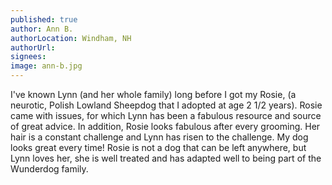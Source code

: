 ```yaml
---
published: true
author: Ann B.
authorLocation: Windham, NH﻿﻿
authorUrl:
signees:
image: ann-b.jpg
---
```


I've known Lynn (and her whole family) long before I got my Rosie, (a neurotic, Polish Lowland Sheepdog that I adopted at age 2 1/2 years). Rosie came with issues, for which Lynn has been a fabulous resource and source of great advice. In addition, Rosie looks fabulous after every grooming. Her hair is a constant challenge and Lynn has risen to the challenge. My dog looks great every time! Rosie is not a dog that can be left anywhere, but Lynn loves her, she is well treated and has adapted well to being part of the Wunderdog family.﻿
